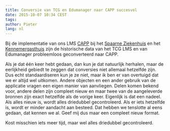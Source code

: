 ```yaml
---
title: Conversie van TCG en Edumanager naar CAPP succesvol
date: 2015-10-07 10:34 CEST
tags:
author: Pieter
lang: nl
---
```



Bij de implementatie van ons LMS [CAPP](http://www.defacto.nl/capp) bij het [Spaarne Ziekenhuis](http://www.spaarneziekenhuis.nl/) en het [Kennemergasthuis](http://www.kg.nl/) zijn de historische data van het TCG LMS en van Edumanager probleemloos geconverteerd naar CAPP.

Als je dat één keer hebt gedaan, dan kun je dat natuurlijk herhalen, maar de eerlijkheid gebiedt te zeggen dat conversies niet allemaal hetzelfde zijn. Dus echt standaardiseren kun je ze niet, maar ik ben er van overtuigd dat we er altijd wel uitkomen. Andere objecten en een ander gebruik van de applicatie vragen een eigen manier van aanvliegen. Delen komen bekend voor, andere delen zijn compleet nieuw en maar twee van de aangeleverde bronnen zijn exact hetzelfde als de vorige keer. Eigenlijk is dat een nadeel. Als alles nieuw is, wordt alles driedubbel gecontroleerd. Als er iets hetzelfde is, wordt er minder aandacht aan besteed. Dat hebben we tenslotte al eens gedaan, dat kennen we al. Geef mij dus maar een compleet nieuw format.

Kost misschien iets meer tijd, maar wel alles driedubbel gecontroleerd.
